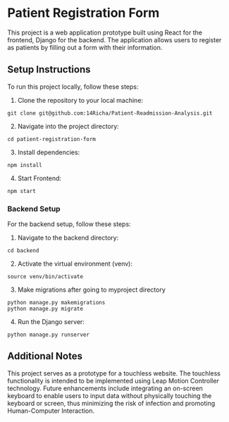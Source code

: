 # Patient Registration Form

This project is a web application prototype built using React for the frontend, Django for the backend. The application allows users to register as patients by filling out a form with their information.

## Setup Instructions

To run this project locally, follow these steps:

1. Clone the repository to your local machine:
```
git clone git@github.com:14Richa/Patient-Readmission-Analysis.git
```
2. Navigate into the project directory:
```
cd patient-registration-form
```
3. Install dependencies:
```
npm install
```
4. Start Frontend: 
```
npm start
```

### Backend Setup

For the backend setup, follow these steps:

1. Navigate to the backend directory:
```
cd backend
```
2. Activate the virtual environment (venv):
```
source venv/bin/activate
```
3.  Make migrations after going to myproject directory
```
python manage.py makemigrations
python manage.py migrate
```
4. Run the Django server:
```
python manage.py runserver
```

## Additional Notes

This project serves as a prototype for a touchless website. The touchless functionality is intended to be implemented using Leap Motion Controller technology. Future enhancements include integrating an on-screen keyboard to enable users to input data without physically touching the keyboard or screen, thus minimizing the risk of infection and promoting Human-Computer Interaction.
